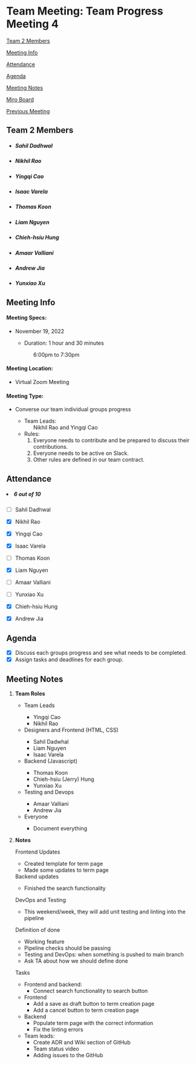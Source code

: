 # Team Meeting: Team Progress Meeting 4

[Team 2 Members](#team-2-members)

[Meeting Info](#meeting-info)

[Attendance](#attendance)

[Agenda](#agenda)

[Meeting Notes](#meeting-notes)

[Miro Board](https://miro.com/app/board/uXjVPJnCzps=/?share_link_id=992842944391)

[Previous Meeting](https://github.com/cse110-fa22-group2/team2-fa22-cse110/blob/main/admin/meetings/111422-team_progress3.md)

## **Team 2 Members**
<ul>

##### <li> *Sahil Dadhwal* </li>
##### <li> *Nikhil Rao* </li>
##### <li> *Yingqi Cao* </li>
##### <li> *Isaac Varela* </li>
##### <li> *Thomas Koon* </li>
##### <li> *Liam Nguyen* </li>
##### <li> *Chieh-hsiu Hung* </li>
##### <li> *Amaar Valliani* </li>
##### <li> *Andrew Jia* </li>
##### <li> *Yunxiao Xu* </li> 
  
</ul>

## **Meeting Info**
#### Meeting Specs: 
<ul>
  <li>November 19, 2022</li>
  <ul>
    <li>Duration: 1 hour and 30 minutes</li>
        <ol>6:00pm to 7:30pm<ol>
  </ul>
</ul>

#### Meeting Location: 
<ul>
  <li>Virtual Zoom Meeting </li>
</ul>

#### Meeting Type: 
<ul>
  <li>Converse our team individual groups progress</li>
    <ul>
      <li>
      Team Leads: 
        <ol>
            Nikhil Rao and Yingqi Cao
        </ol>
      </li>
      <li>
      Rules: 
        <ol>
            <li>
                Everyone needs to contribute and be prepared to discuss their contributions.
            </li>
            <li>
                Everyone needs to be active on Slack.
            </li>
            <li>
                Other rules are defined in our team contract.
            </li>
        </ol>
      </li>
    </ul>
</ul>	

## **Attendance**
##### <li> *6 out of 10* </li>
- [ ] Sahil Dadhwal
- [x] Nikhil Rao
- [x] Yingqi Cao
- [x] Isaac Varela
- [ ] Thomas Koon
- [x] Liam Nguyen
- [ ] Amaar Valliani
- [ ] Yunxiao Xu
- [x] Chieh-hsiu Hung 
- [x] Andrew Jia


## **Agenda**
- [x] Discuss each groups progress and see what needs to be completed.
- [x] Assign tasks and deadlines for each group.
    
## **Meeting Notes**
1) **Team Roles**
    <ul>
        <li>Team Leads</li>
            <ul>
                <li>Yingqi Cao</li>
                <li>Nikhil Rao</li>    
            </ul>
        <li>Designers and Frontend (HTML, CSS)</li>
            <ul>
                <li>Sahil Dadwhal</li>
                <li>Liam Nguyen</li>
                <li>Isaac Varela</li>
            </ul>
        <li>Backend (Javascript)</li>
            <ul>
                <li>Thomas Koon</li>
                <li>Chieh-hsiu (Jerry) Hung</li>
                <li>Yunxiao Xu</li>
            </ul>
        <li>Testing and Devops</li>
            <ul>
                <li>Amaar Valliani</li>
                <li>Andrew Jia</li>
            </ul>
      <li>Everyone</li>
            <ul>
                <li>Document everything</li>
            </ul>
    </ul>

2) **Notes**
<ul>
Frontend Updates
<ul>
    <li>Created template for term page</li>
    <li>Made some updates to term page</li>
</ul>
Backend updates
<ul>
    <li>Finished the search functionality</li>
</ul>

DevOps and Testing
<ul>
    <li>This weekend/week, they will add unit testing and linting into the pipeline</li>
</ul>

Definition of done
<ul>
    <li>Working feature</li>
    <li>Pipeline checks should be passing</li>
    <li>Testing and DevOps: when something is pushed to main branch</li>
    <li>Ask TA about how we should define done</li>
</ul>

Tasks
<ul>
<li>Frontend and backend:
    <ul>
        <li>Connect search functionality to search button</li>
    </ul>
<li>Frontend
    <ul>
        <li>Add a save as draft button to term creation page</li>
        <li>Add a cancel button to term creation page</li>
    </ul>
<li>Backend
    <ul>
        <li>Populate term page with the correct information</li>
        <li>Fix the linting errors</li>
    </ul>
<li>Team leads:
    <ul>
        <li>Create ADR and Wiki section of GitHub</li>
        <li>Team status video</li>
        <li>Adding issues to the GitHub</li>
    </ul>
</ul>